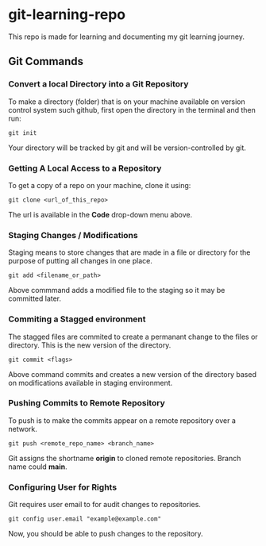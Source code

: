 # git-learning-repo
This repo is made for learning and documenting my git learning journey. 


## Git Commands

### Convert a local Directory into a Git Repository

To make a directory (folder) that is on your machine available on version control system such github, first open the directory in the terminal and then run:

```
git init
```

Your directory will be tracked by git and will be version-controlled by git.

### Getting A Local Access to a Repository

To get a copy of a repo on your machine, clone it using:

```
git clone <url_of_this_repo>
```

The url is available in the **Code** drop-down menu above.

### Staging Changes / Modifications

Staging means to store changes that are made in a file or directory for the purpose of putting all changes in one place.

```
git add <filename_or_path>
```

Above commmand adds a modified file to the staging so it may be committed later.

### Commiting a Stagged environment

The stagged files are commited to create a permanant change to the files or directory.
This is the new version of the directory. 

```
git commit <flags>
```

Above command commits and creates a new version of the directory based on modifications available in staging environment.

### Pushing Commits to Remote Repository

To push is to make the commits appear on a remote repository over a network.

```
git push <remote_repo_name> <branch_name>
```

Git assigns the shortname **origin** to cloned remote repositories. Branch name could **main**.

### Configuring User for Rights

Git requires user email to for audit changes to repositories. 

```
git config user.email "example@example.com"
```

Now, you should be able to push changes to the repository.
